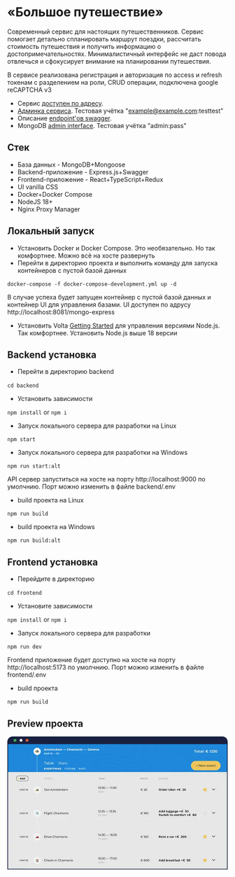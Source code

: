 # «Большое путешествие»
Современный сервис для настоящих путешественников. Сервис помогает детально спланировать маршрут поездки, рассчитать стоимость путешествия и получить информацию о достопримечательностях. Минималистичный интерфейс не даст повода отвлечься и сфокусирует внимание на планировании путешествия.

В сервисе реализована регистрация и авторизация по access и refresh токенам с разделением на роли, CRUD операции, подключена google reCAPTCHA v3

- Сервис [доступен по адресу][site].
- [Админка сервиса][system]. Тестовая учётка "example@example.com:testtest"
- Описание [endpoint'ов swagger][swagger].
- MongoDB [admin interface][mongo-express]. Тестовая учётка "admin:pass"

[site]: https://simplemanx9.metrosg.ru/
[system]: https://simplemanx9.metrosg.ru/system
[swagger]: https://simplemanx9.metrosg.ru/swagger
[progit]: http://git-scm.com/book
[mongo-express]: http://simplemanx9.metrosg.ru/mongo-express

## Стек
- База данных - MongoDB+Mongoose
- Backend-приложение - Express.js+Swagger
- Frontend-приложение - React+TypeScript+Redux
- UI vanilla CSS
- Docker+Docker Compose
- NodeJS 18+
- Nginx Proxy Manager

## Локальный запуск

- Установить Docker и Docker Compose. Это необязательно. Но так комфортнее. Можно всё на хосте развернуть
- Перейти в директорию проекта и выполнить команду для запуска контейнеров с пустой базой данных

```
docker-compose -f docker-compose-development.yml up -d
```

В случае успеха будет запущен контейнер с пустой базой данных и контейнер UI для управления базами. UI доступен по адрусу http://localhost:8081/mongo-express

- Установить Volta [Getting Started][volta] для управления версиями Node.js. Так комфортнее. Установить Node.js выше 18 версии

[volta]: https://docs.volta.sh/guide/getting-started

## Backend установка
- Перейти в директорию backend

`cd backend`
- Установить зависимости

`npm install` or `npm i`

- Запуск локального сервера для разработки на Linux

```
npm start
```

- Запуск локального сервера для разработки на Windows

```
npm run start:alt
```

API сервер запуститься на хосте на порту http://localhost:9000 по умолчнию. Порт можно изменить в файле backend/.env

- build проекта на Linux

```
npm run build
```

- build проекта на Windows

```
npm run build:alt
```

## Frontend установка

- Перейдите в директорию

`cd frontend`

- Установите зависимости

`npm install` or `npm i`

- Запуск локального сервера для разработки

```
npm run dev
```

Frontend приложение будет доступно на хосте на порту http://localhost:5173 по умолчнию. Порт можно изменить в файле frontend/.env

- build проекта

```
npm run build
```

[//]: # (- Запуск линтеров)

[//]: # ()
[//]: # (```)

[//]: # (npm run lint)

[//]: # (```)

## Preview проекта
![big-trip@1x.webp](frontend/public/preview/big-trip%401x.webp)


[//]: # (## Публикация)

[//]: # ()
[//]: # (- Для примера сервер на Debian 12. На сервер установить Docker и Docker-Compose)

[//]: # ()
[//]: # (Запустить контейнер с Nginx Proxy Manager)

[//]: # ()
[//]: # (```)

[//]: # (docker-compose -f docker-compose-npm.yml up -d)

[//]: # (```)

[//]: # ()
[//]: # (На хосте будет доступен Nginx Proxy Manager, на порту 81 будет доступна его админка)

[//]: # ()
[//]: # (- Запустить контейнеры с базой, api, frontend приложениями)

[//]: # ()
[//]: # (```)

[//]: # (docker-compose -f docker-compose-prod.yml up -d)

[//]: # (```)

[//]: # ()
[//]: # (- В админке Nginx Proxy Manager добавить правила для проксирования приложений)

[//]: # (1, 2, 3, ...)